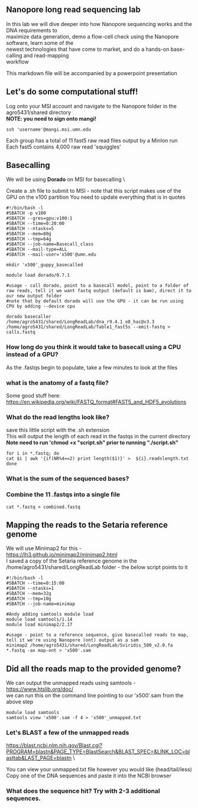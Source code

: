 ## Nanopore long read sequencing lab

In this lab we will dive deeper into how Nanopore sequencing works and the DNA requirements to \
maximize data generation, demo a flow-cell check using the Nanopore software, learn some of the \
newest technologies that have come to market, and do a hands-on base-calling and read-mapping \
workflow

This markdown file will be accompanied by a powerpoint presentation

## Let's do some computational stuff!

Log onto your MSI account and navigate to the Nanopore folder in the agro5431/shared directory \
**NOTE: you need to sign onto mangi!**
`````
ssh 'username'@mangi.msi.umn.edu
`````

Each group has a total of 11 fast5 raw read files output by a MinIon run \
Each fast5 contains 4,000 raw read 'squiggles'

## Basecalling
We will be using **Dorado** on MSI for basecalling \


Create a .sh file to submit to MSI - note that this script makes use of the GPU on the v100 partition
You need to update everything that is in quotes
`````
#!/bin/bash -l
#SBATCH -p v100                                             
#SBATCH --gres=gpu:v100:1
#SBATCH --time=0:20:00
#SBATCH --ntasks=5
#SBATCH --mem=80g
#SBATCH --tmp=64g
#SBATCH --job-name=Basecall_class
#SBATCH --mail-type=ALL
#SBATCH --mail-user='x500'@umn.edu

mkdir 'x500'_guppy_basecalled

module load dorado/0.7.1

#usage - call dorado, point to a basecall model, point to a folder of raw reads, tell it we want fastq output (default is bam), direct it to our new output folder
#note that by default dorado will use the GPU - it can be run using CPU by adding --device cpu

dorado basecaller /home/agro5431/shared/LongReadLab/dna_r9.4.1_e8_hac@v3.3 /home/agro5431/shared/LongReadLab/Table1_fast5s --emit-fastq > calls.fastq

`````

### How long do you think it would take to basecall using a CPU instead of a GPU?

As the .fastqs begin to populate, take a few minutes to look at the files 
### what is the anatomy of a fastq file?
Some good stuff here: https://en.wikipedia.org/wiki/FASTQ_format#FAST5_and_HDF5_evolutions

### What do the read lengths look like?
save this little script with the .sh extension \
This will output the length of each read in the fastqs in the current directory\
**Note need to run 'chmod +x "script.sh" prior to running "./script.sh"**
`````
for i in *.fastq; do
cat $i | awk '{if(NR%4==2) print length($1)}' >  ${i}.readslength.txt
done
`````
### What is the sum of the sequenced bases?

### Combine the 11 .fastqs into a single file
`````
cat *.fastq > combined.fastq
`````


## Mapping the reads to the Setaria reference genome
We will use Minimap2 for this - https://lh3.github.io/minimap2/minimap2.html \
I saved a copy of the Setaria reference genome in the /home/agro5431/shared/LongReadLab folder - the below script points to it

`````
#!/bin/bash -l
#SBATCH --time=0:15:00
#SBATCH --ntasks=1
#SBATCH --mem=32g
#SBATCH --tmp=10g
#SBATCH --job-name=minimap

#Andy adding samtools module load
module load samtools/1.14
module load minimap2/2.17

#usage - point to a reference sequence, give basecalled reads to map, tell it we're using Nanopore (ont) output as a sam
minimap2 /home/agro5431/shared/LongReadLab/Sviridis_500_v2.0.fa  *.fastq -ax map-ont > 'x500'.sam

`````

## Did all the reads map to the provided genome?
We can output the unmapped reads using samtools - https://www.htslib.org/doc/ \
we can run this on the command line pointing to our 'x500'.sam from the above step
`````
module load samtools
samtools view 'x500'.sam -f 4 > 'x500'_unmapped.txt
`````
### Let's BLAST a few of the unmapped reads
https://blast.ncbi.nlm.nih.gov/Blast.cgi?PROGRAM=blastn&PAGE_TYPE=BlastSearch&BLAST_SPEC=&LINK_LOC=blasttab&LAST_PAGE=blastn \

You can view your unmapped.txt file however you would like (head/tail/less) \
Copy one of the DNA sequences and paste it into the NCBI browser 
### What does the sequence hit?  Try with 2-3 additional sequences.

